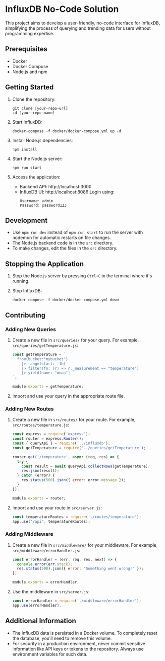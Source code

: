 # InfluxDB No-Code Solution

This project aims to develop a user-friendly, no-code interface for InfluxDB, simplifying the process of querying and trending data for users without programming expertise.

## Prerequisites

- Docker
- Docker Compose
- Node.js and npm

## Getting Started

1. Clone the repository:
   ```
   git clone [your-repo-url]
   cd [your-repo-name]
   ```

2. Start InfluxDB:
   ```
   docker-compose -f docker/docker-compose.yml up -d
   ```

3. Install Node.js dependencies:
   ```
   npm install
   ```

4. Start the Node.js server:
   ```
   npm run start
   ```

5. Access the application:
   - Backend API: http://localhost:3000
   - InfluxDB UI: http://localhost:8086
     Login using:
     ```
     Username: admin
     Password: password123
     ```

## Development

- Use `npm run dev` instead of `npm run start` to run the server with nodemon for automatic restarts on file changes.
- The Node.js backend code is in the `src` directory.
- To make changes, edit the files in the `src` directory.

## Stopping the Application

1. Stop the Node.js server by pressing `Ctrl+C` in the terminal where it's running.

2. Stop InfluxDB:
   ```
   docker-compose -f docker/docker-compose.yml down
   ```

## Contributing

### Adding New Queries

1. Create a new file in `src/queries/` for your query. For example, `src/queries/getTemperature.js`:

   ```javascript
   const getTemperature = `
     from(bucket:"mybucket")
       |> range(start: -1h)
       |> filter(fn: (r) => r._measurement == "temperature")
       |> yield(name: "mean")
   `;

   module.exports = getTemperature;
   ```

2. Import and use your query in the appropriate route file.

### Adding New Routes

1. Create a new file in `src/routes/` for your route. For example, `src/routes/temperature.js`:

   ```javascript
   const express = require('express');
   const router = express.Router();
   const { queryApi } = require('../influxdb');
   const getTemperature = require('../queries/getTemperature');

   router.get('/temperature', async (req, res) => {
     try {
       const result = await queryApi.collectRows(getTemperature);
       res.json(result);
     } catch (error) {
       res.status(500).json({ error: error.message });
     }
   });

   module.exports = router;
   ```

2. Import and use your route in `src/server.js`:

   ```javascript
   const temperatureRoutes = require('./routes/temperature');
   app.use('/api', temperatureRoutes);
   ```

### Adding Middleware

1. Create a new file in `src/middleware/` for your middleware. For example, `src/middleware/errorHandler.js`:

   ```javascript
   const errorHandler = (err, req, res, next) => {
     console.error(err.stack);
     res.status(500).json({ error: 'Something went wrong!' });
   };

   module.exports = errorHandler;
   ```

2. Use the middleware in `src/server.js`:

   ```javascript
   const errorHandler = require('./middleware/errorHandler');
   app.use(errorHandler);
   ```

## Additional Information

- The InfluxDB data is persisted in a Docker volume. To completely reset the database, you'll need to remove this volume.
- For security in a production environment, never commit sensitive information like API keys or tokens to the repository. Always use environment variables for such data.




